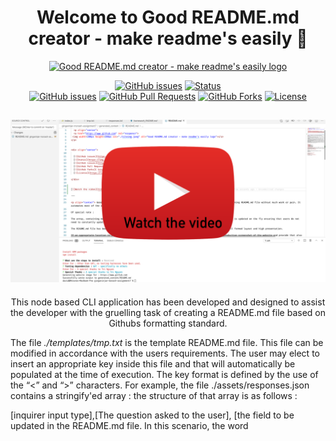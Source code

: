 <h1 align="center">Welcome to Good README.md creator - make readme's easily 👋</h1>

  <p align="center">
  <a href=" https://ginganinjar.github.io/ginganinjar-monash-assignment7/" rel="noopener">
 <img width=200px height=200px src="./siteimg.jpeg" alt="Good README.md creator - make readme's easily logo"></a>
</p>


<div align="center">

  [![GitHub issues](https://img.shields.io/github/followers/ginganinjar?label=Follow)](/issues)
  [![Status](https://img.shields.io/badge/status-active-success.svg)]()  
  [![GitHub issues](https://img.shields.io/github/issues/ginganinjar/ginganinjar-monash-assignment7)](/issues)
  [![GitHub Pull Requests](	https://img.shields.io/github/issues-pr/ginganinjar/ginganinjar-monash-assignment7)]()
  [![GitHub Forks](	https://img.shields.io/github/forks/ginganinjar/ginganinjar-monash-assignment7?label=Fork)]()
  [![License](https://img.shields.io/badge/license-MIT-blue.svg)](https://opensource.org/licenses/mit-license.php)

</div>

[![Watch the video](./generated_content/watch_the_video.png)](https://youtu.be/QUNrV7xauHI)
---

<p align="center"> 
This node based CLI application has been developed and designed to assist the developer with the gruelling task of creating a README.md file based on Githubs formatting standard.

The file _./templates/tmp.txt_ is the template README.md file. This file can be modified in accordance with the users requirements. The user may elect to insert an appropriate key inside this file and that will automatically be populated at the time of execution. The key format is defined by the use of the “<” and “>” characters. For example, the file ./assets/responses.json contains a stringify'ed array : the structure of that array is as follows : 

[inquirer input type],[The question asked to the user], [the field to be updated in the README.md file. In this scenario, the word <title> as defined in the ./assets/responses.json file will take the answer from inputted CLI and generate a new README.md file with this content], [the default response which is updated every time the user makes a change], [null <- this field is used internally by the application and cannot be changed]

After the application completes, it will create two files (README.md & siteimg.jpeg) - These files will be contained in the directory, ./generated_content. Move these files to the root of your repository and everything is good to go.

The primary requirement of this assignment was to achieve the following : 

Functional application.

* GitHub repository with a unique name and a README describing project.

* The generated README includes the following sections: 

  * Title
  * Description
  * Table of Contents
  * Installation
  * Usage
  * License
  * Contributing
  * Tests
  * Questions

* The generated README includes 1 badge that's specific to the repository.



 
</p>

## 📝 Table of Contents
- [About](#about)
- [Getting Started](#getting_started)
- [Instalation](#deployment)
- [Usage](#usage)
- [License](#license)
- [Authors](#contributing)
- [Acknowledgments](#acknowledgement)
- [Questions](#questions)

## 🧐 Usage <a name = "about"></a>
 To assist in the design and build of a professional and easily used README.md file using a CLI editor from within NODE CLI console.

## 🏁 Getting Started <a name = "getting_started"></a>
These instructions will get you a copy of the project up and running on your local machine for development and testing purposes. See [deployment](#deployment) for notes on how to deploy the project on a live system.

### Installing & 🚀 Deployment <a name = "deployment"></a>

```sh
Clone the repo 

GIT CLONE git@github.com:ginganinjar/ginganinjar-monash-assignment7.git from your console.   

Install NPM packages
npm install 

```

## :mag: Testing  <a name = "built_using"></a>
UAT - specifically no others

## ✍️ Authors <a name = "contributing"></a>
David S.

## 🎉 Acknowledgements <a name = "acknowledgement"></a>
A special thanks to Tri Nguyen

### :copyright: License <a name = "license"></a>

[License](https://opensource.org/licenses/mit-license.php)


## :question: Questions <a name = "<questions"></a>
Questions, concers, comments ? 

Please feel free to contact me at : https://ginganinjar.github.io/contact.html

